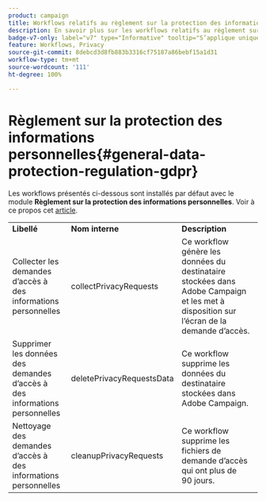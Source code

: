 ```yaml
---
product: campaign
title: Workflows relatifs au règlement sur la protection des informations personnelles
description: En savoir plus sur les workflows relatifs au règlement sur la protection des informations personnelles
badge-v7-only: label="v7" type="Informative" tooltip="S’applique uniquement à Campaign Classic v7"
feature: Workflows, Privacy
source-git-commit: 8debcd3d8fb883b3316cf75187a86bebf15a1d31
workflow-type: tm+mt
source-wordcount: '111'
ht-degree: 100%

---
```



# Règlement sur la protection des informations personnelles{#general-data-protection-regulation-gdpr}



Les workflows présentés ci-dessous sont installés par défaut avec le module **Règlement sur la protection des informations personnelles**. Voir à ce propos cet [article](https://helpx.adobe.com/fr/campaign/kb/acc-privacy.html).

<table> 
 <tbody> 
  <tr> 
   <td> <strong>Libellé</strong><br /> </td> 
   <td> <strong>Nom interne</strong><br /> </td> 
   <td> <strong>Description</strong><br /> </td> 
  </tr> 
  <tr> 
   <td> <span class="uicontrol">Collecter les demandes d’accès à des informations personnelles</span> <br /> </td> 
   <td> <span class="uicontrol">collectPrivacyRequests</span> <br /> </td> 
   <td> Ce workflow génère les données du destinataire stockées dans Adobe Campaign et les met à disposition sur l’écran de la demande d’accès.<br /> </td> 
  </tr> 
  <tr> 
   <td> <span class="uicontrol">Supprimer les données des demandes d’accès à des informations personnelles</span> <br /> </td> 
   <td> <span class="uicontrol">deletePrivacyRequestsData</span> <br /> </td> 
   <td> Ce workflow supprime les données du destinataire stockées dans Adobe Campaign.<br /> </td> 
  </tr> 
  <tr> 
   <td> <span class="uicontrol">Nettoyage des demandes d’accès à des informations personnelles</span> <br /> </td> 
   <td> <span class="uicontrol">cleanupPrivacyRequests</span> <br /> </td> 
   <td> Ce workflow supprime les fichiers de demande d’accès qui ont plus de 90 jours.<br /> </td> 
  </tr> 
 </tbody> 
</table>

